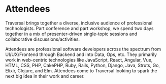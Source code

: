 # Attendees

Traversal brings together a diverse, inclusive audience of professional
technologists. Part conference and part workshop, we spend two days together in
a mix of presenter-driven single-topic sessions and collaborative
discussions/activities.

Attendees are professional software developers across the spectrum from
UI/UX/Frontend through Backend and into Data, Ops, etc. They primarily work in
web-centric technologies like JavaScript, React, Angular, Vue, HTML, CSS, PHP,
CakePHP, Ruby, Rails, Python, Django, Java, Struts, Go, Elixir, Clojure, and
Elm. Attendees come to Traversal looking to spark the next big idea in their
work and career.
